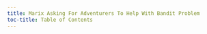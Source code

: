 ```yaml
---
title: Marix Asking For Adventurers To Help With Bandit Problem
toc-title: Table of Contents
---
```

